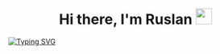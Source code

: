 <h1 align="center">Hi there, I'm Ruslan</a> 
<img src="https://github.com/blackcater/blackcater/raw/main/images/Hi.gif" height="32"/></h1>

[![Typing SVG](https://readme-typing-svg.herokuapp.com?height=100&lines=I+hope%2C+future+QA+engineer+from+Russia)](https://git.io/typing-svg)
